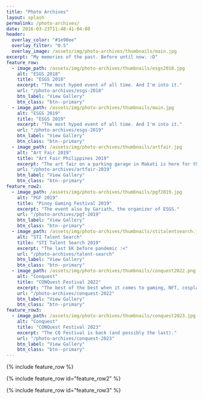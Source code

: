```yaml
---
title: "Photo Archives"
layout: splash
permalink: /photo-archives/
date: 2016-03-23T11:48:41-04:00
header:
  overlay_color: "#1e90ee"
  overlay_filter: "0.5"
  overlay_image: /assets/img/photo-archives/thumbnails/main.jpg
excerpt: "My memories of the past. Before until now. :D"
feature_row:
  - image_path: /assets/img/photo-archives/thumbnails/esgs2018.jpg
    alt: "ESGS 2018"
    title: "ESGS 2018"
    excerpt: "The most hyped event of all time. And I'm into it."
    url: "/photo-archives/esgs-2018"
    btn_label: "View Gallery"
    btn_class: "btn--primary"
  - image_path: /assets/img/photo-archives/thumbnails/main.jpg
    alt: "ESGS 2019"
    title: "ESGS 2019"
    excerpt: "The most hyped event of all time. And I'm into it."
    url: "/photo-archives/esgs-2019"
    btn_label: "View Gallery"
    btn_class: "btn--primary"
  - image_path: /assets/img/photo-archives/thumbnails/artfair.jpg
    alt: "Art Fair 2019"
    title: "Art Fair Philippines 2019"
    excerpt: "The art fair on a parking garage in Makati is here for the 2019th edition!"
    url: "/photo-archives/artfair-2019"
    btn_label: "View Gallery"
    btn_class: "btn--primary"
feature_row2:
  - image_path: /assets/img/photo-archives/thumbnails/pgf2019.jpg
    alt: "PGF 2019"
    title: "Pinoy Gaming Festival 2019"
    excerpt: "The event also by Gariath, the organizer of ESGS."
    url: "/photo-archives/pgf-2019"
    btn_label: "View Gallery"
    btn_class: "btn--primary"
  - image_path: /assets/img/photo-archives/thumbnails/stitalentsearch.jpg
    alt: "STI Talent Search"
    title: "STI Talent Search 2019"
    excerpt: "The last EK before pandemic :<"
    url: "/photo-archives/talent-search"
    btn_label: "View Gallery"
    btn_class: "btn--primary"
  - image_path: /assets/img/photo-archives/thumbnails/conquest2022.png
    alt: "Conquest"
    title: "CONQuest Festival 2022"
    excerpt: "The best of the best when it comes to gaming, NFT, cosplays, etc."
    url: "/photo-archives/conquest-2022"
    btn_label: "View Gallery"
    btn_class: "btn--primary"
feature_row3:
  - image_path: /assets/img/photo-archives/thumbnails/conquest2023.jpg
    alt: "Conquest"
    title: "CONQuest Festival 2023"
    excerpt: "The CQ Festival is back (and possibly the last)."
    url: "/photo-archives/conquest-2023"
    btn_label: "View Gallery"
    btn_class: "btn--primary"
---
```


{% include feature_row %}

{% include feature_row id="feature_row2" %}

{% include feature_row id="feature_row3" %}
